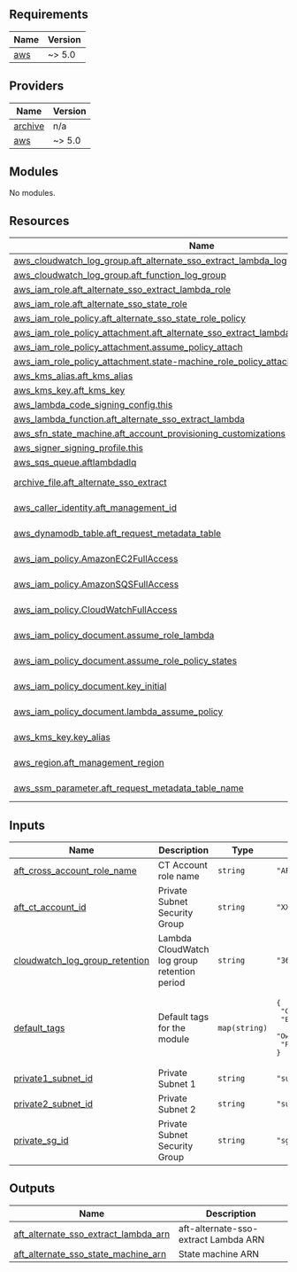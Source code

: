 <!-- BEGIN_TF_DOCS -->
## Requirements

| Name | Version |
|------|---------|
| <a name="requirement_aws"></a> [aws](#requirement\_aws) | ~> 5.0 |

## Providers

| Name | Version |
|------|---------|
| <a name="provider_archive"></a> [archive](#provider\_archive) | n/a |
| <a name="provider_aws"></a> [aws](#provider\_aws) | ~> 5.0 |

## Modules

No modules.

## Resources

| Name | Type |
|------|------|
| [aws_cloudwatch_log_group.aft_alternate_sso_extract_lambda_log](https://registry.terraform.io/providers/hashicorp/aws/latest/docs/resources/cloudwatch_log_group) | resource |
| [aws_cloudwatch_log_group.aft_function_log_group](https://registry.terraform.io/providers/hashicorp/aws/latest/docs/resources/cloudwatch_log_group) | resource |
| [aws_iam_role.aft_alternate_sso_extract_lambda_role](https://registry.terraform.io/providers/hashicorp/aws/latest/docs/resources/iam_role) | resource |
| [aws_iam_role.aft_alternate_sso_state_role](https://registry.terraform.io/providers/hashicorp/aws/latest/docs/resources/iam_role) | resource |
| [aws_iam_role_policy.aft_alternate_sso_state_role_policy](https://registry.terraform.io/providers/hashicorp/aws/latest/docs/resources/iam_role_policy) | resource |
| [aws_iam_role_policy_attachment.aft_alternate_sso_extract_lambda_role_policy_attachment](https://registry.terraform.io/providers/hashicorp/aws/latest/docs/resources/iam_role_policy_attachment) | resource |
| [aws_iam_role_policy_attachment.assume_policy_attach](https://registry.terraform.io/providers/hashicorp/aws/latest/docs/resources/iam_role_policy_attachment) | resource |
| [aws_iam_role_policy_attachment.state-machine_role_policy_attach](https://registry.terraform.io/providers/hashicorp/aws/latest/docs/resources/iam_role_policy_attachment) | resource |
| [aws_kms_alias.aft_kms_alias](https://registry.terraform.io/providers/hashicorp/aws/latest/docs/resources/kms_alias) | resource |
| [aws_kms_key.aft_kms_key](https://registry.terraform.io/providers/hashicorp/aws/latest/docs/resources/kms_key) | resource |
| [aws_lambda_code_signing_config.this](https://registry.terraform.io/providers/hashicorp/aws/latest/docs/resources/lambda_code_signing_config) | resource |
| [aws_lambda_function.aft_alternate_sso_extract_lambda](https://registry.terraform.io/providers/hashicorp/aws/latest/docs/resources/lambda_function) | resource |
| [aws_sfn_state_machine.aft_account_provisioning_customizations](https://registry.terraform.io/providers/hashicorp/aws/latest/docs/resources/sfn_state_machine) | resource |
| [aws_signer_signing_profile.this](https://registry.terraform.io/providers/hashicorp/aws/latest/docs/resources/signer_signing_profile) | resource |
| [aws_sqs_queue.aftlambdadlq](https://registry.terraform.io/providers/hashicorp/aws/latest/docs/resources/sqs_queue) | resource |
| [archive_file.aft_alternate_sso_extract](https://registry.terraform.io/providers/hashicorp/archive/latest/docs/data-sources/file) | data source |
| [aws_caller_identity.aft_management_id](https://registry.terraform.io/providers/hashicorp/aws/latest/docs/data-sources/caller_identity) | data source |
| [aws_dynamodb_table.aft_request_metadata_table](https://registry.terraform.io/providers/hashicorp/aws/latest/docs/data-sources/dynamodb_table) | data source |
| [aws_iam_policy.AmazonEC2FullAccess](https://registry.terraform.io/providers/hashicorp/aws/latest/docs/data-sources/iam_policy) | data source |
| [aws_iam_policy.AmazonSQSFullAccess](https://registry.terraform.io/providers/hashicorp/aws/latest/docs/data-sources/iam_policy) | data source |
| [aws_iam_policy.CloudWatchFullAccess](https://registry.terraform.io/providers/hashicorp/aws/latest/docs/data-sources/iam_policy) | data source |
| [aws_iam_policy_document.assume_role_lambda](https://registry.terraform.io/providers/hashicorp/aws/latest/docs/data-sources/iam_policy_document) | data source |
| [aws_iam_policy_document.assume_role_policy_states](https://registry.terraform.io/providers/hashicorp/aws/latest/docs/data-sources/iam_policy_document) | data source |
| [aws_iam_policy_document.key_initial](https://registry.terraform.io/providers/hashicorp/aws/latest/docs/data-sources/iam_policy_document) | data source |
| [aws_iam_policy_document.lambda_assume_policy](https://registry.terraform.io/providers/hashicorp/aws/latest/docs/data-sources/iam_policy_document) | data source |
| [aws_kms_key.key_alias](https://registry.terraform.io/providers/hashicorp/aws/latest/docs/data-sources/kms_key) | data source |
| [aws_region.aft_management_region](https://registry.terraform.io/providers/hashicorp/aws/latest/docs/data-sources/region) | data source |
| [aws_ssm_parameter.aft_request_metadata_table_name](https://registry.terraform.io/providers/hashicorp/aws/latest/docs/data-sources/ssm_parameter) | data source |

## Inputs

| Name | Description | Type | Default | Required |
|------|-------------|------|---------|:--------:|
| <a name="input_aft_cross_account_role_name"></a> [aft\_cross\_account\_role\_name](#input\_aft\_cross\_account\_role\_name) | CT Account role name | `string` | `"AFTCrossAccountRole"` | no |
| <a name="input_aft_ct_account_id"></a> [aft\_ct\_account\_id](#input\_aft\_ct\_account\_id) | Private Subnet Security Group | `string` | `"XXXXXXXXXXXXXX"` | no |
| <a name="input_cloudwatch_log_group_retention"></a> [cloudwatch\_log\_group\_retention](#input\_cloudwatch\_log\_group\_retention) | Lambda CloudWatch log group retention period | `string` | `"365"` | no |
| <a name="input_default_tags"></a> [default\_tags](#input\_default\_tags) | Default tags for the module | `map(string)` | <pre>{<br>  "CostCenter": "ACME",<br>  "Environment": "AFT",<br>  "Owner": "ACME Corp",<br>  "Project": "ACME Project"<br>}</pre> | no |
| <a name="input_private1_subnet_id"></a> [private1\_subnet\_id](#input\_private1\_subnet\_id) | Private Subnet 1 | `string` | `"subnet-XXXXXXXXXXXXXX"` | no |
| <a name="input_private2_subnet_id"></a> [private2\_subnet\_id](#input\_private2\_subnet\_id) | Private Subnet 2 | `string` | `"subnet-XXXXXXXXXXXXXX"` | no |
| <a name="input_private_sg_id"></a> [private\_sg\_id](#input\_private\_sg\_id) | Private Subnet Security Group | `string` | `"sg-XXXXXXXXXXXXXX"` | no |

## Outputs

| Name | Description |
|------|-------------|
| <a name="output_aft_alternate_sso_extract_lambda_arn"></a> [aft\_alternate\_sso\_extract\_lambda\_arn](#output\_aft\_alternate\_sso\_extract\_lambda\_arn) | aft-alternate-sso-extract Lambda ARN |
| <a name="output_aft_alternate_sso_state_machine_arn"></a> [aft\_alternate\_sso\_state\_machine\_arn](#output\_aft\_alternate\_sso\_state\_machine\_arn) | State machine ARN |
<!-- END_TF_DOCS -->